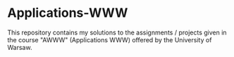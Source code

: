 # Applications-WWW
This repository contains my solutions to the assignments / projects given in the course "AWWW" (Applications WWW) offered by the University of Warsaw.
